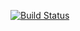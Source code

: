[![Build Status](https://travis-ci.org/Shviderskiy/splicing.svg?branch=master)](https://travis-ci.org/Shviderskiy/splicing)

